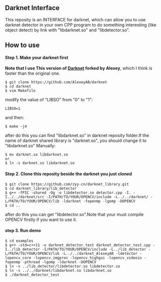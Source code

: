 ## Darknet Interface

This reposity is an INTERFACE for darknet, which can allow you to use darknet detector in your own CPP program to do something interesting (like object detect) by link with "libdarknet.so" and "libdetector.so".

## How to use
#### Step 1. Make your darknet first
**Note that I use This version of [Darknet](https://github.com/AlexeyAB/darknet) forked by Alexey**, which I think is faster than the original one.
```
$ git clone https://github.com/AlexeyAB/darknet
$ cd darknet
$ vim Makefile
```
modify the value of "LIBSO" from "0" to "1":
```
LIBSO=1
```
and then:
```
$ make -j4
```
after do this you can find "libdarknet.so" in darknet reposity folder.If the name of darknet shared library is "darknet.so", you should change it to "libdarknet.so" Manually:
```
$ mv darknet.so libdarknet.so
or
$ ln -s darknet.so libdarknet.so
```

#### Step 2. Clone this reposity beside the darknet you just cloned
```
$ git clone https://github.com/zyy-cn/darknet_library.git
$ cd darknet_library/lib_detector
$ g++ -fPIC -shared -Og -o libdetector.so detector.cpp -I. -I../../darknet/src -I/PATH/TO/YOUR/OPENCV/include -L../../darknet/ -L/PATH/TO/YOUR/OPENCV/lib -ldarknet -fopenmp -lgomp -DOPENCV
$ cd ..
```
after do this you can get "libdetector.so".Note that your must compile OPENCV firstly if you want to use it.

#### step 3. Run demo

```
$ cd examples
$ g++ -std=c++11 -o darknet_detector_test darknet_detector_test.cpp -I../lib_detector -I/PATH/TO/YOUR/OPENCV/include -L../lib_detector -L/PATH/TO/YOUR/OPENCV/lib -L../../darknet_AlexeyAB -ldetector -lopencv_core -lopencv_imgproc -lopencv_highgui -lopencv_videoio -fopenmp -pthread -lgomp -ldarknet -DOPENCV
$ ln -s ../lib_detector/libdetector.so libdetector.so
$ ln -s ../../darknet/libdarknet.so libdarknet.so
$ ./darknet_detector_test
```
